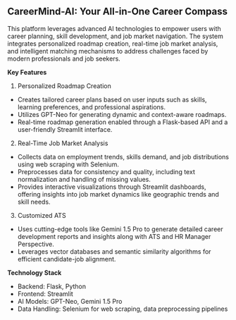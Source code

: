 ## CareerMind-AI: Your All-in-One Career Compass
This platform leverages advanced AI technologies to empower users with career planning, skill development, and job market navigation. The system integrates personalized roadmap creation, real-time job market analysis, and intelligent matching mechanisms to address challenges faced by modern professionals and job seekers.

**Key Features** 
1. Personalized Roadmap Creation
* Creates tailored career plans based on user inputs such as skills, learning preferences, and professional aspirations.
* Utilizes GPT-Neo for generating dynamic and context-aware roadmaps.
* Real-time roadmap generation enabled through a Flask-based API and a user-friendly Streamlit interface.

2. Real-Time Job Market Analysis
* Collects data on employment trends, skills demand, and job distributions using web scraping with Selenium.
* Preprocesses data for consistency and quality, including text normalization and handling of missing values.
* Provides interactive visualizations through Streamlit dashboards, offering insights into job market dynamics like geographic trends and skill needs.

3. Customized ATS 
* Uses cutting-edge tools like Gemini 1.5 Pro to generate detailed career development reports and insights along with ATS and HR Manager Perspective.
* Leverages vector databases and semantic similarity algorithms for efficient candidate-job alignment.

**Technology Stack**

* Backend: Flask, Python
* Frontend: Streamlit
* AI Models: GPT-Neo, Gemini 1.5 Pro
* Data Handling: Selenium for web scraping, data preprocessing pipelines
